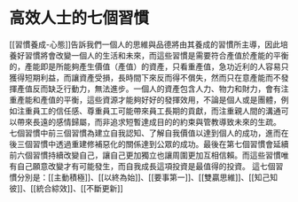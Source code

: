 # 高效人士的七個習慣

[[習慣養成-心態]]告訴我們一個人的思維與品德將由其養成的習慣所主導，因此培養好習慣將會改變一個人的生活和未來，而這些習慣是需要符合產值於產能的平衡的，產能即是所能夠產生價值（產值）的資產，只看重產值，急功近利的人容易只獲得短期利益，而讓資產受損，長時間下來反而得不償失，然而只在意產能而不發揮產值反而缺乏行動力，無法進步。一個人的資產包含人力、物力和財力，會有注重產能和產值的平衡，這些資源才能夠好好的發揮效用，不論是個人或是團體，例如注重員工的信任感、尊重員工可能帶來員工長期的貢獻，而注重親人間的溝通可以帶來長遠的感情歸屬，而非追求短暫達成目的的約束與管教導致未來的生疏。
七個習慣中前三個習慣為建立自我認知、了解自我價值以達到個人的成功，進而在後三個習慣中透過重建修補惡化的關係達到公眾的成功。最後在第七個習慣會延續前六個習慣持續改變自己，讓自己更加獨立也讓周圍更加互相信賴。而這些習慣唯有自己願意改變才有可能發生，而自我成長這項投資是最值得的投資。
這七個習慣分別是：[[主動積極]]、[[以終為始]]、[[要事第一]]、[[雙贏思維]]、[[知己知彼]]、[[統合綜效]]、[[不斷更新]]